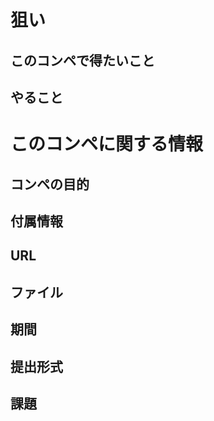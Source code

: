 # 狙い
## このコンペで得たいこと


## やること




# このコンペに関する情報

## コンペの目的


## 付属情報


## URL



## ファイル


## 期間


## 提出形式





## 課題


